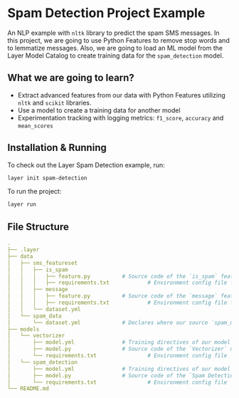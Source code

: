 # Spam Detection Project Example

An NLP example with `nltk` library to predict the spam SMS messages. In this project, we are going to use Python Features to remove stop words and to lemmatize messages. Also, we are going to load an ML model from the Layer Model Catalog to create training data for the `spam_detection` model.

## What we are going to learn?

- Extract advanced features from our data with Python Features utilizing `nltk` and `scikit` libraries.
- Use a model to create a training data for another model
- Experimentation tracking with logging metrics: `f1_score`, `accuracy` and `mean_scores`

## Installation & Running

To check out the Layer Spam Detection example, run:

```bash
layer init spam-detection
```

To run the project:

```bash
layer run
```

## File Structure

```yaml
.
├── .layer
├── data
│   ├── sms_featureset
│   │   ├── is_spam
│   │   │   ├── feature.py			# Source code of the `is_spam` feature. We do basic labelencoding.
│   │   │   ├── requirements.txt	        # Environment config file for the `is_spam` feature
│   │   ├── message
│   │   │   ├── feature.py			# Source code of the `message` feature. We remove stop words and lemmatize messages.
│   │   │   ├── requirements.txt	        # Environment config file for the `message` feature
│   │   └── dataset.yml
│   └── spam_data
│       └── dataset.yml				# Declares where our source `spam_messages` dataset is
├── models
│   └── vectorizer
│       ├── model.yml				# Training directives of our model
│       ├── model.py				# Source code of the `Vectorizer` model
│       └── requirements.txt		        # Environment config file
│   └── spam_detection
│       ├── model.yml				# Training directives of our model
│       ├── model.py				# Source code of the `Spam Detection` model
│       └── requirements.txt		        # Environment config file
└── README.md
```


